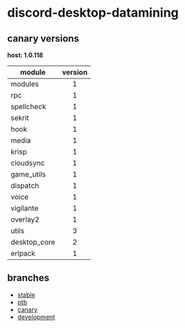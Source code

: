 # discord-desktop-datamining

## canary versions

**host: 1.0.118**

| module | version |
| ------ | :-----: |
| modules | 1 |
| rpc | 1 |
| spellcheck | 1 |
| sekrit | 1 |
| hook | 1 |
| media | 1 |
| krisp | 1 |
| cloudsync | 1 |
| game_utils | 1 |
| dispatch | 1 |
| voice | 1 |
| vigilante | 1 |
| overlay2 | 1 |
| utils | 3 |
| desktop_core | 2 |
| erlpack | 1 |

## branches

- [stable](https://github.com/OpenAsar/discord-desktop-datamining/tree/stable)
- [ptb](https://github.com/OpenAsar/discord-desktop-datamining/tree/ptb)
- [canary](https://github.com/OpenAsar/discord-desktop-datamining/tree/canary)
- [development](https://github.com/OpenAsar/discord-desktop-datamining/tree/development)